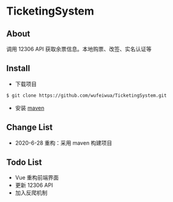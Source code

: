 # TicketingSystem

## About
调用 12306 API 获取余票信息。本地购票、改签、实名认证等

## Install

- 下载项目

```sh
$ git clone https://github.com/wufeiwua/TicketingSystem.git
```

- 安装 [maven](http://maven.apache.org/)

## Change List
- 2020-6-28 重构：采用 maven 构建项目

## Todo List
- Vue 重构前端界面
- 更新 12306 API
- 加入反爬机制
